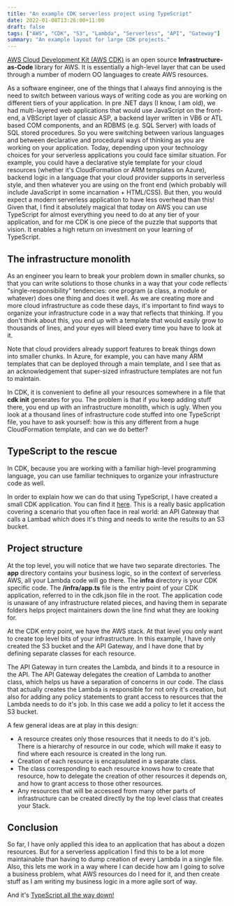 ```yaml
---
title: "An example CDK serverless project using TypeScript"
date: 2022-01-08T13:26:00+11:00
draft: false
tags: ["AWS", "CDK", "S3", "Lambda", "Serverless", "API", "Gateway"]
summary: "An example layout for large CDK projects."
---
```


<a href='https://github.com/aws/aws-cdk' target='_blank'>AWS Cloud Development Kit (AWS CDK)</a> is an open source **Infrastructure-as-Code** library for AWS.  It is essentially a high-level layer that can be used through a number of modern OO languages to create AWS resources.

As a software engineer, one of the things that I always find annoying is the need to switch between various ways of writing code as you are working on different tiers of your application.  In pre .NET days (I know, I am old), we had multi-layered web applications that would use JavaScript on the front-end, a VBScript layer of classic ASP, a backend layer written in VB6 or ATL based COM components, and an RDBMS (e.g. SQL Server) with loads of SQL stored procedures.  So you were switching between various languages and between declarative and procedural ways of thinking as you are working on your application.  Today, depending upon your technology choices for your serverless applications you could face similar situation.  For example, you could have a declarative style template for your cloud resources (whether it's CloudFormation or ARM templates on Azure), backend logic in a language that your cloud provider supports in serverless style, and then whatever you are using on the front end (which probably will include JavaScript in some incarnation + HTML/CSS).  But then, you would expect a modern serverless application to have less overhead than this!  Given that, I find it absolutely magical that today on AWS you can use TypeScript for almost everything you need to do at any tier of your application, and for me CDK is one piece of the puzzle that supports that vision.  It enables a high return on investment on your learning of TypeScript.

## The infrastructure monolith

As an engineer you learn to break your problem down in smaller chunks, so that you can write solutions to those chunks in a way that your code reflects "single-responsibility" tendencies: one program (a class, a module or whatever) does one thing and does it well.  As we are creating more and more cloud infrastructure as code these days, it's important to find ways to organize your infrastructure code in a way that reflects that thinking.  If you don't think about this, you end up with a template that would easily grow to thousands of lines, and your eyes will bleed every time you have to look at it.  

Note that cloud providers already support features to break things down into smaller chunks.  In Azure, for example, you can have many ARM templates that can be deployed through a main template, and I see that as an acknowledgement that super-sized infrastructure templates are not fun to maintain.  

In CDK, it is convenient to define all your resources somewhere in a file that **cdk init** generates for you.  The problem is that if you keep adding stuff there, you end up with an infrastructure monolith, which is ugly.  When you look at a thousand lines of infrastructure code stuffed into one TypeScript file, you have to ask yourself: how is this any different from a huge CloudFormation template, and can we do better?  

## TypeScript to the rescue
In CDK, because you are working with a familiar high-level programming language, you can use familiar techniques to organize your infrastructure code as well.

In order to explain how we can do that using TypeScript, I have created a small CDK application.  You can find it <a href='https://github.com/salmanalibanani/cdk-lambda-s3-example' target='_blank'>here</a>.  This is a really basic application covering a scenario that you often face in real world: an API Gateway that calls a Lambad which does it's thing and needs to write the results to an S3 bucket.

## Project structure
At the top level, you will notice that we have two separate directories.  The **app** directory contains your business logic, so in the context of serverless AWS, all your Lambda code will go there.  The **infra** directory is your CDK specific code.  The **/infra/app.ts** file is the entry point of your CDK application, referred to in the cdk.json file in the root.  The application code is unaware of any infrastructure related pieces, and having them in separate folders helps project maintainers down the line find what they are looking for.

At the CDK entry point, we have the AWS stack.  At that level you only want to create top level bits of your infrastructure.  In this example, I have only created the S3 bucket and the API Gateway, and I have done that by defining separate classes for each resource.

The API Gateway in turn creates the Lambda, and binds it to a resource in the API.  The API Gateway delegates the creation of Lambda to another class, which helps us have a separation of concerns in our code.  The class that actually creates the Lambda is responsible for not only it's creation, but also for adding any policy statements to grant access to resources that the Lambda needs to do it's job.  In this case we add a policy to let it access the S3 bucket.  

A few general ideas are at play in this design:

* A resource creates only those resources that it needs to do it's job.  There is a hierarchy of resource in our code, which will make it easy to find where each resource is created in the long run.
* Creation of each resource is encapsulated in a separate class.
* The class corresponding to each resource knows how to create that resource, how to delegate the creation of other resources it depends on, and how to grant access to those other resources.
* Any resources that will be accessed from many other parts of infrastructure can be created directly by the top level class that creates your Stack.

## Conclusion

So far, I have only applied this idea to an application that has about a dozen resources.  But for a serverless application I find this to be a lot more maintainable than having to dump creation of every Lambda in a single file.  Also, this lets me work in a way where I can decide how am I going to solve a business problem, what AWS resources do I need for it, and then create stuff as I am writing my business logic in a more agile sort of way. 

And it's <a href='https://en.wikipedia.org/wiki/Turtles_all_the_way_down' target='_blank'>TypeScript all the way down!</a>








